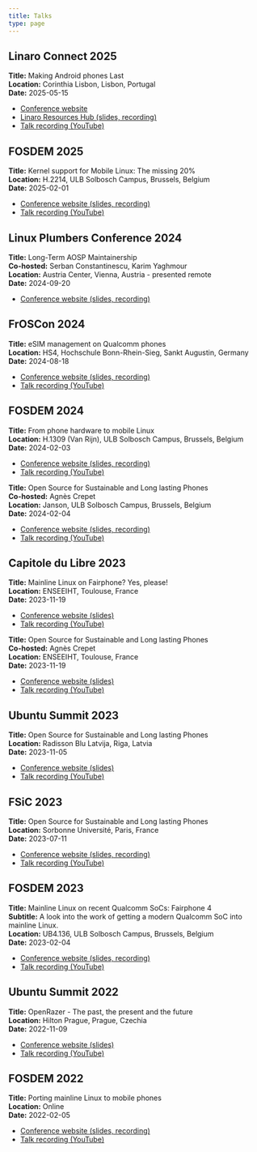 ```yaml
---
title: Talks
type: page
---
```


## Linaro Connect 2025

**Title:** Making Android phones Last  
**Location:** Corinthia Lisbon, Lisbon, Portugal  
**Date:** 2025-05-15  

* [Conference website](https://www.kitefor.events/events/linaro-connect-2025/submissions/323)
* [Linaro Resources Hub (slides, recording)](https://resources.linaro.org/en/resource/tSoFTmuxMgx5hv9xWJPVV5)
* [Talk recording (YouTube)](https://www.youtube.com/watch?v=xR-PlOlWRz8)

## FOSDEM 2025

**Title:** Kernel support for Mobile Linux: The missing 20%  
**Location:** H.2214, ULB Solbosch Campus, Brussels, Belgium  
**Date:** 2025-02-01  

* [Conference website (slides, recording)](https://fosdem.org/2025/schedule/event/fosdem-2025-4836-kernel-support-for-mobile-linux-the-missing-20-/)
* [Talk recording (YouTube)](https://www.youtube.com/watch?v=DdHPwc9RRJY)

## Linux Plumbers Conference 2024

**Title:** Long-Term AOSP Maintainership  
**Co-hosted:** Serban Constantinescu, Karim Yaghmour  
**Location:** Austria Center, Vienna, Austria - presented remote  
**Date:** 2024-09-20  

* [Conference website (slides, recording)](https://lpc.events/event/18/contributions/1740/)

## FrOSCon 2024

**Title:** eSIM management on Qualcomm phones  
**Location:** HS4, Hochschule Bonn-Rhein-Sieg, Sankt Augustin, Germany  
**Date:** 2024-08-18  

* [Conference website (slides, recording)](https://programm.froscon.org/2024/events/3079.html)
* [Talk recording (YouTube)](https://www.youtube.com/watch?v=L8WyIrwg14E)

## FOSDEM 2024

**Title:** From phone hardware to mobile Linux  
**Location:** H.1309 (Van Rijn), ULB Solbosch Campus, Brussels, Belgium  
**Date:** 2024-02-03  

* [Conference website (slides, recording)](https://archive.fosdem.org/2024/schedule/event/fosdem-2024-2234-from-phone-hardware-to-mobile-linux/)
* [Talk recording (YouTube)](https://www.youtube.com/watch?v=VMOxarhhYuM)

**Title:** Open Source for Sustainable and Long lasting Phones  
**Co-hosted:** Agnès Crepet  
**Location:** Janson, ULB Solbosch Campus, Brussels, Belgium  
**Date:** 2024-02-04  

* [Conference website (slides, recording)](https://archive.fosdem.org/2024/schedule/event/fosdem-2024-3362-open-source-for-sustainable-and-long-lasting-phones/)
* [Talk recording (YouTube)](https://www.youtube.com/watch?v=5RkM34IJIig)

## Capitole du Libre 2023

**Title:** Mainline Linux on Fairphone? Yes, please!  
**Location:** ENSEEIHT, Toulouse, France  
**Date:** 2023-11-19  

* [Conference website (slides)](https://cfp.capitoledulibre.org/cdl-2023/talk/77EAF7/)
* [Talk recording (YouTube)](https://www.youtube.com/watch?v=fVu6eoLwDN0)

**Title:** Open Source for Sustainable and Long lasting Phones  
**Co-hosted:** Agnès Crepet  
**Location:** ENSEEIHT, Toulouse, France  
**Date:** 2023-11-19  

* [Conference website (slides)](https://cfp.capitoledulibre.org/cdl-2023/talk/H8PBDM/)
* [Talk recording (YouTube)](https://www.youtube.com/watch?v=A13Du7pYjAQ)

## Ubuntu Summit 2023

**Title:** Open Source for Sustainable and Long lasting Phones  
**Location:** Radisson Blu Latvija, Riga, Latvia  
**Date:** 2023-11-05  

* [Conference website (slides)](https://events.canonical.com/event/31/contributions/175/)
* [Talk recording (YouTube)](https://www.youtube.com/watch?v=8ycIop9nrJk)

## FSiC 2023

**Title:** Open Source for Sustainable and Long lasting Phones  
**Location:** Sorbonne Université, Paris, France  
**Date:** 2023-07-11  

* [Conference website (slides, recording)](https://wiki.f-si.org/index.php?title=Open_Source_for_Sustainable_and_Long_lasting_Phones)
* [Talk recording (YouTube)](https://www.youtube.com/watch?v=_tbUGUWOiwU)

## FOSDEM 2023

**Title:** Mainline Linux on recent Qualcomm SoCs: Fairphone 4  
**Subtitle:** A look into the work of getting a modern Qualcomm SoC into mainline Linux.  
**Location:** UB4.136, ULB Solbosch Campus, Brussels, Belgium  
**Date:** 2023-02-04  

* [Conference website (slides, recording)](https://archive.fosdem.org/2023/schedule/event/mainline_on_the_fairphone4/)
* [Talk recording (YouTube)](https://www.youtube.com/watch?v=9ezKkyujKWQ)

## Ubuntu Summit 2022

**Title:** OpenRazer - The past, the present and the future  
**Location:** Hilton Prague, Prague, Czechia  
**Date:** 2022-11-09  

* [Conference website (slides)](https://events.canonical.com/event/2/contributions/120/)
* [Talk recording (YouTube)](https://www.youtube.com/watch?v=vfDwCUc3c_o)

## FOSDEM 2022

**Title:** Porting mainline Linux to mobile phones  
**Location:** Online  
**Date:** 2022-02-05  

* [Conference website (slides, recording)](https://archive.fosdem.org/2022/schedule/event/mobile_kernel_mainline/)
* [Talk recording (YouTube)](https://www.youtube.com/watch?v=-2UYZrXJaIA)
